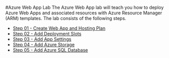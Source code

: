 #Azure Web App Lab
The Azure Web App lab will teach you how to deploy Azure Web Apps and associated resources with Azure Resource Manager (ARM) templates. 
The lab consists of the following steps. 
- [Step 01 - Create Web App and Hosting Plan](step01-create-webapp-and-hosting-plan/readme.md)
- [Step 02 - Add Deployment Slots](step02-add-deployment-slots/readme.md)
- [Step 03 - Add App Settings](step03-add-app-settings/readme.md)
- [Step 04 - Add Azure Storage](step04-add-azure-storage/readme.md)
- [Step 05 - Add Azure SQL Database](step05-add-azure-sql-database/readme.md)